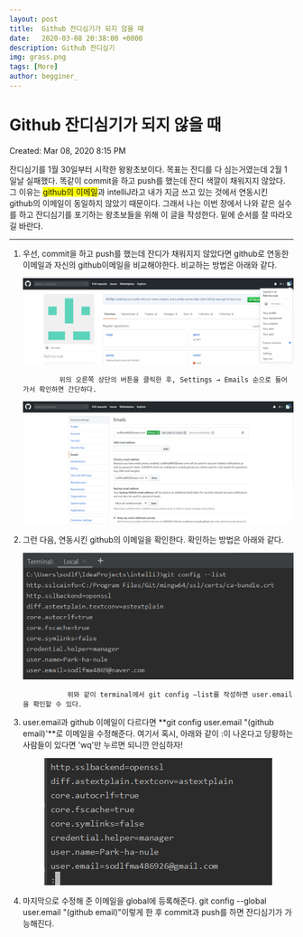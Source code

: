 ```yaml
---
layout: post
title:  Github 잔디심기가 되지 않을 때
date:   2020-03-08 20:38:00 +0000
description: Github 잔디심기
img: grass.png
tags: [More]
author: begginer_
---
```


# Github 잔디심기가 되지 않을 때

Created: Mar 08, 2020 8:15 PM

 잔디심기를 1월 30일부터 시작한 왕왕초보이다. 목표는 잔디를 다 심는거였는데 2월 1일날 실패했다. 똑같이 commit을 하고 push를 했는데 잔디 색깔이 채워지지 않았다. 그 이유는 <span style="background-color:yellow;">github의 이메일</span>과 intelliJ라고 내가 지금 쓰고 있는 것에서 <span style="bakground-color:yellow;">연동시킨 github의 이메일이 동일하지 않았기 때문</span>이다. 그래서 나는 이번 장에서 나와 같은 실수를 하고 잔디심기를 포기하는 왕초보들을 위해 이 글을 작성한다. 밑에 순서를 잘 따라오길 바란다.


---


 1. 우선, commit을 하고 push를 했는데 잔디가 채워지지 않았다면 github로 연동한 이메일과 자신의 github이메일을 비교해야한다. 비교하는 방법은 아래와 같다.

    <center><img src = "/assets/img/Github/01.png"></center>

                 위의 오른쪽 상단의 버튼을 클릭한 후, Settings → Emails 순으로 들어가서 확인하면 간단하다.

    <center><img src = "/assets/img/Github/02.png"></center>



 2. 그런 다음, 연동시킨 github의 이메일을 확인한다. 확인하는 방법은 아래와 같다.

    <center><img src = "/assets/img/Github/03.png"></center>

                   위와 같이 terminal에서 git config —list를 작성하면 user.email을 확인할 수 있다.



 3. user.email과 github 이메일이 다르다면 **git config user.email "(github email)'**로 이메일을 수정해준다. 여기서 혹시, 아래와 같이 :이 나온다고 당황하는 사람들이 있다면 'wq'만 누르면 되니깐 안심하자!

    <center><img src = "/assets/img/Github/04.png"></center>



 4. 마지막으로 수정해 준 이메일을 global에 등록해준다. git config --global user.email "(github email)"이렇게 한 후 commit과 push를 하면 잔디심기가 가능해진다.